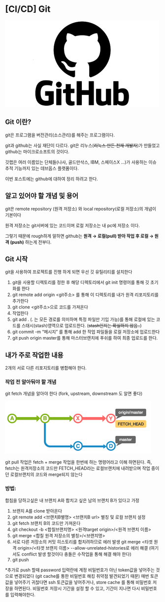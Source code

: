 # [CI/CD] Git

![GitHub](/assets/img/GitHub.png)

## Git 이란?

git은 프로그램을 버전관리(소스관리)를 해주는 프로그램이다.

git과 github는 사실 재단이 다르다. git은 리누스(~~리눅스 만든 천재 개발자~~)가 만들었고 github는 마이크로소프트의 것이다.

깃랩은 여러 이름있는 단체들(나사, 골드만삭스, IBM, 스페이스X …)가 사용하는 이슈 추적 기능까지 있는 데브옵스 플랫폼이다.

이번 포스트에는 github에 대하여 정리 하려고 한다.

## 알고 있어야 할 개념 및 용어

git은 remote repository (원격 저장소) 와 local repository(로컬 저장소)의 개념이 기본이다

원격 저장소는 git서버에 있는 코드이며 로컬 저장소는 내 pc에 저장소 이다.

그렇기 때문에 rough하게 말하면 github는 **원격 → 로컬(pull) 받아 작업 후  로컬 → 원격 (push)** 하는게 전부다.

## Git 시작

git을 사용하여 프로젝트를 진행 하게 되면 우선 깃 유틸리티를 설치한다

1. git을 사용할 디렉토리를 정한 후 해당 디렉토리에서 git init 명령어를 통해 깃 초기화를 한다
2. git remote add origin <git주소> 를 통해 이 디렉토리를 내가 원격 리포지토리를 추가한다
3. git clone <git주소>으로 코드를 가져온다
4. 작업한다
5. git add . (. 는 모든 경로를 의미하며 특정 파일만 기입 가능)를 통해 로컬에 있는 코드를 스태시(stash)영역으로 업로드한다. (~~stash인지는 확실하지 않음..~~)
6. git commit -m “메시지” 를 통해 add 한 작업 파일들을 로컬 저장소에 업로드한다
7. git push origin master를 통해 마스터브랜치에 푸쉬를 하여 최종 업로드를 한다.

## 내가 주로 작업한 내용

2개의 서로 다른 리포지토리를 병합해야 한다.

### 작업 전 알아둬야 할 개념

git fetch 개념을 알아야 한다 (fork, upstream, downstream 도 알면 좋다)

![GitHub](/assets/img/git_fetch.png)

git pull 작업은 fetch + merge 작업을 한번에 하는 명령어라고 이해 하면된다. 즉, fetch는 원격저장소의 코드만 FETCH_HEAD라는 로컬브랜치에 내려받으며 작업 중이던 로컬브랜치의 코드와 merge되지 않는다

### 방법:

 합침을 당하고싶은 내 브랜치 A와 합치고 싶은 남의 브랜치 B가 있다고 가정 

1. 브랜치 A를 clone 받아온다
2. git remote add <브랜치B별명> <브랜치B url> 별칭 및 로컬 브랜치 설정
3. git fetch 브랜치 B의 코드만 가져온다
4. git checkout -b <합칠브랜치명> <원격target origin>/<원격 브랜치 이름>
5. git merge <합칠 원격 저장소의 별칭>/<브랜치명>
6. 서로 다른 저장소의 커밋 히스토리를 합치려하므로 에러 발생 git merge <타겟 원격 origin>/<타겟 브랜치 이름> --allow-unrelated-histories로 에러 해결 (여기서도 conflict 발생 할것이다 충돌은 수작업을 통해 해결 해야 한다)
7. git push

*추가로 push 할때 password 입력란에 계정 비밀번호가 아닌 token값을 넣어주는 것으로 변경되었다 (git cache를 통한 비밀번호 해킹 취약점 발견되었기 때문) 매번 토큰값을 넣어주기 귀찮다면 ssh 토큰값을 넣어주거나, store cache 를 통해 비밀번호 저장을 하면된다. 비밀번호 저장시 기간을 설정 할 수 있고, 기간이 지나면 다시 비밀번호를 입력해야한다.